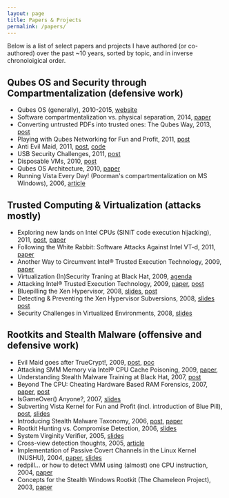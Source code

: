 ```yaml
---
layout: page
title: Papers & Projects
permalink: /papers/
---
```


Below is a list of select papers and projects I have authored (or co-authored)
over the past ~10 years, sorted by topic, and in inverse chronoloigical order.

Qubes OS and Security through Compartmentalization (defensive work)
--------------------------------------------------------------------

* Qubes OS (generally), 2010-2015, [website](https://www.qubes-os.org/)
* Software compartmentalization vs. physical separation, 2014, [paper](http://www.invisiblethingslab.com/resources/2014/Softwarecompartmentalizationvsphysicalseparation.pdf) 
* Converting untrusted PDFs into trusted ones: The Qubes Way, 2013, [post](http://blog.invisiblethings.org/2013/02/21/converting-untrusted-pdfs-into-trusted.html) 
* Playing with Qubes Networking for Fun and Profit, 2011, [post](http://blog.invisiblethings.org/2011/09/28/playing-with-qubes-networking-for-fun.html)
* Anti Evil Maid, 2011, [post](http://blog.invisiblethings.org/2011/09/07/anti-evil-maid.html), [code](https://github.com/QubesOS/qubes-antievilmaid)
* USB Security Challenges, 2011, [post](http://blog.invisiblethings.org/2011/05/31/usb-security-challenges.html)
* Disposable VMs, 2010, [post](http://blog.invisiblethings.org/2010/06/01/disposable-vms.html)
* Qubes OS Architecture, 2010, [paper](http://files.qubes-os.org/files/doc/arch-spec-0.3.pdf)
* Running Vista Every Day! (Poorman's compartmentalization on MS Windows),
  2006, [article](http://blog.invisiblethings.org/2007/02/04/running-vista-every-day.html)


Trusted Computing & Virtualization (attacks mostly)
----------------------------------------------------

* Exploring new lands on Intel CPUs (SINIT code execution hijacking), 2011, [post](http://blog.invisiblethings.org/2011/12/06/exploring-new-lands-on-intel-cpus-sinit.html), [paper](http://www.invisiblethingslab.com/resources/2011/AttackingIntelTXTviaSINIThijacking.pdf) 
* Following the White Rabbit: Software Attacks Against Intel VT-d, 2011, [paper](http://blog.invisiblethings.org/2011/05/13/following-white-rabbit-software-attacks.html)
* Another Way to Circumvent Intel® Trusted Execution Technology, 2009, [paper](http://invisiblethingslab.com/resources/misc09/Another%20TXT%20Attack.pdf)
* Virtualization (In)Security Traning at Black Hat, 2009, [agenda](http://invisiblethingslab.com/resources/trainingvirtsec/VirtSecTraining-Agenda-0.9.pdf)
* Attacking Intel® Trusted Execution Technology, 2009, [paper](http://invisiblethingslab.com/resources/bh09dc/Attacking%20Intel%20TXT%20-%20paper.pdf), [post](http://blog.invisiblethings.org/2009/01/05/attacking-intel-trusted-execution.html)
* Bluepilling the Xen Hypervisor, 2008, [slides](http://invisiblethingslab.com/resources/bh08/part3.pdf), [post](http://blog.invisiblethings.org/2008/08/08/our-xen-0wning-trilogy-highlights.html)
* Detecting & Preventing the Xen Hypervisor Subversions, 2008, [slides](http://invisiblethingslab.com/resources/bh08/part2-full.pdf) [post](http://blog.invisiblethings.org/2008/08/08/our-xen-0wning-trilogy-highlights.html)
* Security Challenges in Virtualized Environments, 2008, [slides](http://www.invisiblethingslab.com/resources/rsa08/Security%20Challanges%20in%20Virtualized%20Enviroments%20-%20RSA2008.pdf)


Rootkits and Stealth Malware (offensive and defensive work)
-----------------------------------------------------------

* Evil Maid goes after TrueCrypt!, 2009, [post](http://blog.invisiblethings.org/2009/10/15/evil-maid-goes-after-truecrypt.html), [poc](http://invisiblethingslab.com/resources/evilmaid/evilmaidusb-1.01.img)
* Attacking SMM Memory via Intel® CPU Cache Poisoning, 2009, [paper](http://invisiblethingslab.com/resources/misc09/smmcachefun.pdf), 
* Understanding Stealth Malware Training at Black Hat, 2007, [post](http://blog.invisiblethings.org/2007/04/20/understanding-stealth-malware.html)
* Beyond The CPU: Cheating Hardware Based RAM Forensics, 2007, [paper](TODO), [post](http://blog.invisiblethings.org/2007/01/20/beyond-cpu-cheating-hardware-based-ram.html)
* IsGameOver() Anyone?, 2007, [slides](http://invisiblethingslab.com/resources/bh07/IsGameOver.pdf)
* Subverting Vista Kernel for Fun and Profit (incl. introduction of Blue Pill), [post](http://blog.invisiblethings.org/2006/06/22/introducing-blue-pill.html), [slides](http://www.blackhat.com/presentations/bh-usa-06/BH-US-06-Rutkowska.pdf)
* Introducing Stealth Malware Taxonomy, 2006, [post](http://blog.invisiblethings.org/2006/11/24/introducing-stealth-malware-taxonomy.html), [paper](TODO)
* Rootkit Hunting vs. Compromise Detection, 2006, [slides](TODO)
* System Virginity Verifier, 2005, [slides](TODO)
* Cross-view detection thoughts, 2005, [article](TODO)
* Implementation of Passive Covert Channels in the Linux Kernel (NUSHU), 2004, [paper](TODO), [slides](TODO)
* redpill... or how to detect VMM using (almost) one CPU instruction, 2004, [paper](TODO)
* Concepts for the Stealth Windows Rootkit (The Chameleon Project), 2003, [paper](TODO)
